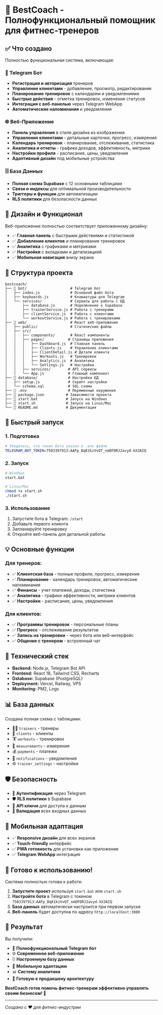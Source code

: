 # 🎯 BestCoach - Полнофункциональный помощник для фитнес-тренеров

## ✅ Что создано

Полностью функциональная система, включающая:

### 🤖 Telegram Бот
- **Регистрация и авторизация** тренеров
- **Управление клиентами** - добавление, просмотр, редактирование
- **Планирование тренировок** с календарем и уведомлениями
- **Быстрые действия** - отметка тренировок, изменение статусов
- **Интеграция с веб-панелью** через Telegram WebApp
- **Автоматические напоминания** и уведомления

### 🌐 Веб-Приложение
- **Панель управления** в стиле дизайна из изображения
- **Управление клиентами** - детальные карточки, прогресс, измерения
- **Календарь тренировок** - планирование, отслеживание, статистика
- **Аналитика и отчеты** - графики доходов, эффективность, метрики
- **Настройки профиля** - расписание, цены, уведомления
- **Адаптивный дизайн** под мобильные устройства

### 🗄️ База Данных
- **Полная схема Supabase** с 12 основными таблицами
- **Связи и индексы** для оптимальной производительности
- **Триггеры и функции** для автоматизации
- **RLS политики** для безопасности данных

## 🎨 Дизайн и Функционал

Веб-приложение полностью соответствует приложенному дизайну:
- ✅ **Главная панель** с быстрыми действиями и статистикой
- ✅ **Добавление клиентов** и планирование тренировок
- ✅ **Аналитика** с графиками и метриками
- ✅ **Настройки** с вкладками и детализацией
- ✅ **Мобильная навигация** внизу экрана

## 📁 Структура проекта

```
bestcoach/
├── 📂 bot/                    # Telegram бот
│   ├── index.js              # Основной файл бота
│   ├── keyboards.js          # Клавиатуры для Telegram
│   └── services/             # Сервисы для работы с БД
│       ├── database.js       # Подключение к Supabase
│       ├── trainerService.js # Работа с тренерами
│       ├── clientService.js  # Работа с клиентами
│       └── workoutService.js # Работа с тренировками
├── 📂 web/                    # React веб-приложение
│   ├── public/               # Статические файлы
│   ├── src/
│   │   ├── components/       # React компоненты
│   │   ├── pages/           # Страницы приложения
│   │   │   ├── Dashboard.js  # Главная панель
│   │   │   ├── Clients.js    # Управление клиентами
│   │   │   ├── ClientDetail.js # Детали клиента
│   │   │   ├── Workouts.js   # Тренировки
│   │   │   ├── Analytics.js  # Аналитика
│   │   │   └── Settings.js   # Настройки
│   │   ├── services/        # API сервисы
│   │   └── App.js           # Главный компонент
├── 📂 database/              # Настройки БД
│   ├── setup.js             # Скрипт настройки
│   └── schema.sql           # SQL схема
├── 📄 .env                   # Переменные окружения
├── 📄 package.json          # Зависимости проекта
├── 📄 start.bat             # Запуск на Windows
├── 📄 start.sh              # Запуск на Linux/Mac
└── 📄 README.md             # Документация
```

## 🚀 Быстрый запуск

### 1. Подготовка
```bash
# Убедитесь, что токен бота указан в .env файле
TELEGRAM_BOT_TOKEN=7503397913:AAFp_BqK1kzVvQT_nmDFDRJ2avyd-kX3AIQ
```

### 2. Запуск
```bash
# Windows
start.bat

# Linux/Mac
chmod +x start.sh
./start.sh
```

### 3. Использование
1. Запустите бота в Telegram: `/start`
2. Добавьте первого клиента
3. Запланируйте тренировку
4. Откройте веб-панель для детальной работы

## 💡 Основные функции

### Для тренеров:
- ✅ **Клиентская база** - полные профили, прогресс, измерения
- ✅ **Планирование** - календарь тренировок, автоматические напоминания
- ✅ **Финансы** - учет платежей, доходы, статистика
- ✅ **Аналитика** - графики эффективности, метрики клиентов
- ✅ **Настройки** - расписание, цены, уведомления

### Для клиентов:
- ✅ **Программы тренировок** - персональные планы
- ✅ **Прогресс** - отслеживание результатов
- ✅ **Запись на тренировки** - через бота или веб-интерфейс
- ✅ **Общение с тренером** - встроенный чат

## 🔧 Технический стек

- **Backend:** Node.js, Telegram Bot API
- **Frontend:** React 18, Tailwind CSS, Recharts
- **Database:** Supabase (PostgreSQL)
- **Deployment:** Vercel, Railway, VPS
- **Monitoring:** PM2, Logs

## 📊 База данных

Создана полная схема с таблицами:
- 👨‍💼 `trainers` - тренеры
- 👥 `clients` - клиенты  
- 🏋️ `workouts` - тренировки
- 📏 `measurements` - измерения
- 💰 `payments` - платежи
- 🔔 `notifications` - уведомления
- ⚙️ `trainer_settings` - настройки

## 🛡️ Безопасность

- 🔐 **Аутентификация** через Telegram
- 🛡️ **RLS политики** в Supabase
- 🔑 **API ключи** для доступа к данным
- 🚫 **Валидация** всех входных данных

## 📱 Мобильная адаптация

- ✅ **Responsive дизайн** для всех экранов
- ✅ **Touch-friendly** интерфейс
- ✅ **PWA готовность** для установки как приложение
- ✅ **Telegram WebApp** интеграция

## 🚀 Готово к использованию!

Система полностью готова к работе:

1. **Запустите проект** используя `start.bat` или `start.sh`
2. **Настройте бота** в Telegram с токеном `7503397913:AAFp_BqK1kzVvQT_nmDFDRJ2avyd-kX3AIQ`
3. **База данных** автоматически настроится при первом запуске
4. **Веб-панель** будет доступна по адресу `http://localhost:3000`

## 🎉 Результат

Вы получили:
- 🤖 **Полнофункциональный Telegram бот**
- 🌐 **Современное веб-приложение** 
- 🗄️ **Настроенную базу данных**
- 📱 **Мобильную адаптацию**
- 📊 **Систему аналитики**
- 🔧 **Готовую к продакшену архитектуру**

**BestCoach готов помочь фитнес-тренерам эффективно управлять своим бизнесом! 💪**

---

*Создано с ❤️ для фитнес-индустрии*